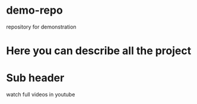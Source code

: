 # demo-repo
repository for demonstration

# Here you can describe all the project

# Sub header
watch full videos in youtube
